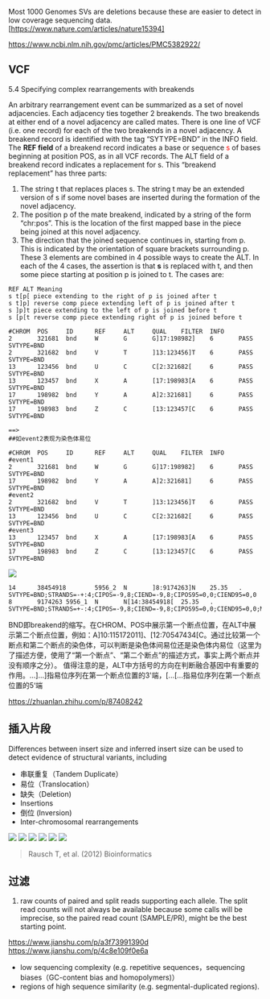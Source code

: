 Most 1000 Genomes SVs are deletions because these are easier to detect in low coverage sequencing data.[https://www.nature.com/articles/nature15394]

https://www.ncbi.nlm.nih.gov/pmc/articles/PMC5382922/

## VCF
5.4 Specifying complex rearrangements with breakends

An arbitrary rearrangement event can be summarized as a set of novel adjacencies. Each adjacency ties together 2 breakends. The two breakends at either end of a novel adjacency are called mates.
There is one line of VCF (i.e. one record) for each of the two breakends in a novel adjacency. A breakend record is identified with the tag “SYTYPE=BND” in the INFO field. The **REF field** of a breakend record indicates a base or sequence <font color="red">s</font> of bases beginning at position POS, as in all VCF records. The ALT field of a breakend record indicates a replacement for s. This “breakend replacement” has three parts:

1. The string t that replaces places s. The string t may be an extended version of s if some novel bases are inserted
during the formation of the novel adjacency.
2. The position p of the mate breakend, indicated by a string of the form “chr:pos”. This is the location of the
first mapped base in the piece being joined at this novel adjacency.
3. The direction that the joined sequence continues in, starting from p. This is indicated by the orientation of
square brackets surrounding p.
These 3 elements are combined in 4 possible ways to create the ALT. In each of the 4 cases, the assertion is that **s** is replaced with t, and then some piece starting at position p is joined to t. The cases are:

```
REF ALT Meaning
s t[p[ piece extending to the right of p is joined after t
s t]p] reverse comp piece extending left of p is joined after t
s ]p]t piece extending to the left of p is joined before t
s [p[t reverse comp piece extending right of p is joined before t
```
```
#CHROM  POS     ID      REF     ALT     QUAL    FILTER  INFO
2       321681  bnd     W       G       G]17:198982]    6       PASS    SVTYPE=BND
2       321682  bnd     V       T       ]13:123456]T    6       PASS    SVTYPE=BND
13      123456  bnd     U       C       C[2:321682[     6       PASS    SVTYPE=BND
13      123457  bnd     X       A       [17:198983[A    6       PASS    SVTYPE=BND
17      198982  bnd     Y       A       A]2:321681]     6       PASS    SVTYPE=BND
17      198983  bnd     Z       C       [13:123457[C    6       PASS    SVTYPE=BND

==> 
##如event2表现为染色体易位

#CHROM  POS     ID      REF     ALT     QUAL    FILTER  INFO
#event1
2       321681  bnd     W       G       G]17:198982]    6       PASS    SVTYPE=BND
17      198982  bnd     Y       A       A]2:321681]     6       PASS    SVTYPE=BND
#event2
2       321682  bnd     V       T       ]13:123456]T    6       PASS    SVTYPE=BND
13      123456  bnd     U       C       C[2:321682[     6       PASS    SVTYPE=BND
#event3
13      123457  bnd     X       A       [17:198983[A    6       PASS    SVTYPE=BND
17      198983  bnd     Z       C       [13:123457[C    6       PASS    SVTYPE=BND
```
![](pics/20200529.png)

```
14      38454918        5956_2  N       ]8:9174263]N    25.35   .       SVTYPE=BND;STRANDS=-+:4;CIPOS=-9,8;CIEND=-9,8;CIPOS95=0,0;CIEND95=0,0
8       9174263 5956_1  N       N[14:38454918[  25.35   .       SVTYPE=BND;STRANDS=+-:4;CIPOS=-9,8;CIEND=-9,8;CIPOS95=0,0;CIEND95=0,0;MATEID=....
```

BND即breakend的缩写。在CHROM、POS中展示第一个断点位置，在ALT中展示第二个断点位置，例如：A]10:115172011]、[12:70547434[C。通过比较第一个断点和第二个断点的染色体，可以判断是染色体间易位还是染色体内易位（这里为了描述方便，使用了“第一个断点”、“第二个断点”的描述方式，事实上两个断点并没有顺序之分）。
值得注意的是，ALT中方括号的方向在判断融合基因中有重要的作用。...]...]指易位序列在第一个断点位置的3'端，[...[...指易位序列在第一个断点位置的5‘端

https://zhuanlan.zhihu.com/p/87408242

## 插入片段
Differences	between	insert	size	and	inferred	insert	size can	be	used	to	detect	evidence	of	structural	variants,	including

+ 串联重复（Tandem Duplicate）
+ 易位（Translocation）
+ 缺失（Deletion)
+ Insertions
+ 倒位 (Inversion)
+ Inter-chromosomal	rearrangements
  
![](pics/20200527_sv3.png)
![](pics/20200527_sv1.png)
![](pics/20200525_3.png)
![](pics/20200525_sv1.png)
![](pics/20200525_sv2.png)
![](pics/20200525_sv3.png)
> Rausch T, et al. (2012) Bioinformatics


## 过滤
1. raw counts of paired and split reads supporting each allele.  The split read counts will not always be available because some calls will be imprecise, so the paired read count (SAMPLE/PR), might be the best starting point.



https://www.jianshu.com/p/a3f73991390d
https://www.jianshu.com/p/4c8e109f0e6a

 + low sequencing complexity (e.g. repetitive sequences，sequencing biases（GC-content bias and homopolymers)）
 + regions of high sequence similarity (e.g. segmental-duplicated regions). 

